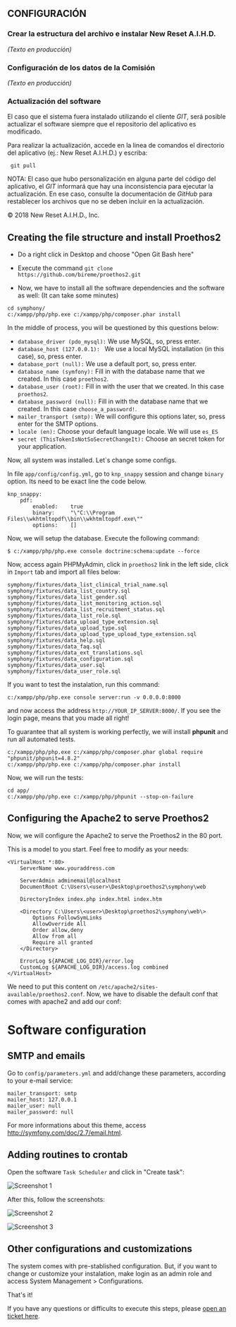 ## CONFIGURACIÓN

### Crear la estructura del archivo e instalar New Reset A.I.H.D.

*(Texto en producción)*



### Configuración de los datos de la Comisión

*(Texto en producción)*



### Actualización del software

El caso que el sistema fuera instalado utilizando el cliente *GIT*, será posible actualizar el software siempre que el repositorio del aplicativo es modificado.

Para realizar la actualización, accede en la linea de comandos el directorio del aplicativo \(ej.: New Reset A.I.H.D.\) y escriba:

```
 git pull
```

NOTA: El caso que hubo personalización en alguna parte del código del aplicativo, el *GIT* informará que hay una inconsistencia para ejecutar la actualización. En ese caso, consulte la documentación de *GitHub* para restablecer los archivos que no se deben incluir en la actualización.





© 2018 New Reset A.I.H.D., Inc.






















































Creating the file structure and install Proethos2
-------------------------------------------------

- Do a right click in Desktop and choose "Open Git Bash here"
- Execute the command `git clone https://github.com/bireme/proethos2.git`

- Now, we have to install all the software dependencies and the software as well:
(It can take some minutes)

```
cd symphony/
c:/xampp/php/php.exe c:/xampp/php/composer.phar install
```

In the middle of process, you will be questioned by this questions below:

- `database_driver (pdo_mysql):` We use MySQL, so, press enter.
- `database_host (127.0.0.1): ` We use a local MySQL installation (in this case), so, press enter.
- `database_port (null):` We use a default port, so, press enter.
- `database_name (symfony):` Fill in with the database name that we created. In this case `proethos2`.
- `database_user (root):` Fill in with the user that we created. In this case `proethos2`.
- `database_password (null):` Fill in with the database name that we created. In this case `choose_a_password!`.
- `mailer_transport (smtp):` We will configure this options later, so, press enter for the SMTP options.
- `locale (en):` Choose your default language locale. We will use `es_ES`
- `secret (ThisTokenIsNotSoSecretChangeIt):` Choose an secret token for your application.

Now, all system was installed. Let`s change some configs.

In file `app/config/config.yml`, go to `knp_snappy` session and change `binary` option.
Its need to be exact line the code below.
```
knp_snappy:
    pdf:
        enabled:    true
        binary:     "\"C:\\Program Files\\wkhtmltopdf\\bin\\wkhtmltopdf.exe\""
        options:    []
```

Now, we will setup the database. Execute the following command:

```
$ c:/xampp/php/php.exe console doctrine:schema:update --force
```

Now, access again PHPMyAdmin, click in `proethos2` link in the left side, click in `Import` tab and
import all files below:

```
symphony/fixtures/data_list_clinical_trial_name.sql
symphony/fixtures/data_list_country.sql
symphony/fixtures/data_list_gender.sql
symphony/fixtures/data_list_monitoring_action.sql
symphony/fixtures/data_list_recruitment_status.sql
symphony/fixtures/data_list_role.sql
symphony/fixtures/data_upload_type_extension.sql
symphony/fixtures/data_upload_type.sql
symphony/fixtures/data_upload_type_upload_type_extension.sql
symphony/fixtures/data_help.sql
symphony/fixtures/data_faq.sql
symphony/fixtures/data_ext_translations.sql
symphony/fixtures/data_configuration.sql
symphony/fixtures/data_user.sql
symphony/fixtures/data_user_role.sql
```

If you want to test the instalation, run this command:
```
c:/xampp/php/php.exe console server:run -v 0.0.0.0:8000
```

and now access the address `http://YOUR_IP_SERVER:8000/`. If you see the login page, means that you made all right!

To guarantee that all system is working perfectly, we will install __phpunit__ and run
all automated tests.

```
c:/xampp/php/php.exe c:/xampp/php/composer.phar global require "phpunit/phpunit=4.8.2"
c:/xampp/php/php.exe c:/xampp/php/composer.phar install
```

Now, we will run the tests:
```
cd app/
c:/xampp/php/php.exe c:/xampp/php/phpunit --stop-on-failure
```

Configuring the Apache2 to serve Proethos2
------------------------------------------

Now, we will configure the Apache2 to serve the Proethos2 in the 80 port.

This is a model to you start. Feel free to modify as your needs:

```
<VirtualHost *:80>
    ServerName www.youraddress.com

    ServerAdmin adminemail@localhost
    DocumentRoot C:\Users\<user>\Desktop\proethos2\symphony\web

    DirectoryIndex index.php index.html index.htm

    <Directory C:\Users\<user>\Desktop\proethos2\symphony\web\>
        Options FollowSymLinks
        AllowOverride All
        Order allow,deny
        Allow from all
        Require all granted
    </Directory>

    ErrorLog ${APACHE_LOG_DIR}/error.log
    CustomLog ${APACHE_LOG_DIR}/access.log combined
</VirtualHost>
```

We need to put this content on `/etc/apache2/sites-available/proethos2.conf`.
Now, we have to disable the default conf that comes with apache2 and add our conf:


Software configuration
======================

SMTP and emails
---------------

Go to `config/parameters.yml` and add/change these parameters, according to your e-mail service:

```
mailer_transport: smtp
mailer_host: 127.0.0.1
mailer_user: null
mailer_password: null

```

For more informations about this theme, access http://symfony.com/doc/2.7/email.html.

Adding routines to crontab
--------------------------

Open the software `Task Scheduler` and click in "Create task":

![Screenshot 1](attachments/windows-crontab-1.png)

After this, follow the screenshots:

![Screenshot 2](attachments/windows-crontab-2.png)

![Screenshot 3](attachments/windows-crontab-3.png)


Other configurations and customizations
---------------------------------------

The system comes with pre-stablished configuration. But, if you want to change or customize your instalation, make login
as an admin role and access System Management > Configurations.


That's it!

If you have any questions or difficults to execute this steps, please [open an ticket here](https://github.com/bireme/proethos2/issues).
